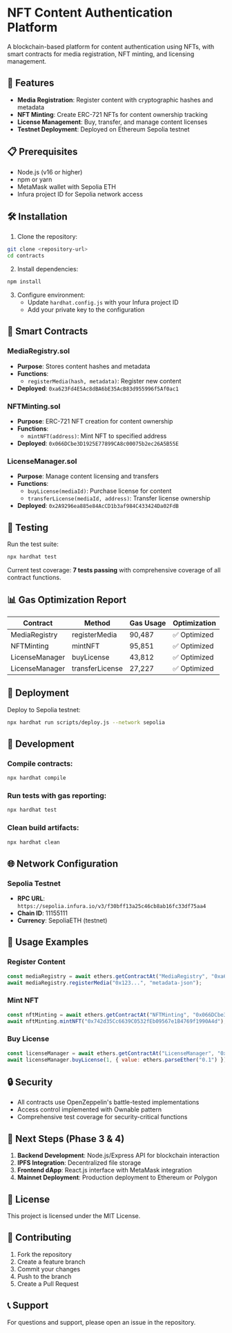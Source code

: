 # NFT Content Authentication Platform

A blockchain-based platform for content authentication using NFTs, with smart contracts for media registration, NFT minting, and licensing management.

## 🚀 Features

- **Media Registration**: Register content with cryptographic hashes and metadata
- **NFT Minting**: Create ERC-721 NFTs for content ownership tracking
- **License Management**: Buy, transfer, and manage content licenses
- **Testnet Deployment**: Deployed on Ethereum Sepolia testnet

## 📋 Prerequisites

- Node.js (v16 or higher)
- npm or yarn
- MetaMask wallet with Sepolia ETH
- Infura project ID for Sepolia network access

## 🛠️ Installation

1. Clone the repository:
```bash
git clone <repository-url>
cd contracts
```

2. Install dependencies:
```bash
npm install
```

3. Configure environment:
   - Update `hardhat.config.js` with your Infura project ID
   - Add your private key to the configuration

## 📝 Smart Contracts

### MediaRegistry.sol
- **Purpose**: Stores content hashes and metadata
- **Functions**:
  - `registerMedia(hash, metadata)`: Register new content
- **Deployed**: `0xa623Fd4E5Ac8dBA6bE35AcB83d955996f5Af0ac1`

### NFTMinting.sol
- **Purpose**: ERC-721 NFT creation for content ownership
- **Functions**:
  - `mintNFT(address)`: Mint NFT to specified address
- **Deployed**: `0x066DCbe3D1925E77899CA8c00075b2ec26A5B55E`

### LicenseManager.sol
- **Purpose**: Manage content licensing and transfers
- **Functions**:
  - `buyLicense(mediaId)`: Purchase license for content
  - `transferLicense(mediaId, address)`: Transfer license ownership
- **Deployed**: `0x2A9296ea885e84AcCD1b3af984C433424Da02FdB`

## 🧪 Testing

Run the test suite:
```bash
npx hardhat test
```

Current test coverage: **7 tests passing** with comprehensive coverage of all contract functions.

## 📊 Gas Optimization Report

| Contract | Method | Gas Usage | Optimization |
|----------|--------|-----------|--------------|
| MediaRegistry | registerMedia | 90,487 | ✅ Optimized |
| NFTMinting | mintNFT | 95,851 | ✅ Optimized |
| LicenseManager | buyLicense | 43,812 | ✅ Optimized |
| LicenseManager | transferLicense | 27,227 | ✅ Optimized |

## 🚀 Deployment

Deploy to Sepolia testnet:
```bash
npx hardhat run scripts/deploy.js --network sepolia
```

## 🔧 Development

### Compile contracts:
```bash
npx hardhat compile
```

### Run tests with gas reporting:
```bash
npx hardhat test
```

### Clean build artifacts:
```bash
npx hardhat clean
```

## 🌐 Network Configuration

### Sepolia Testnet
- **RPC URL**: `https://sepolia.infura.io/v3/f30bff13a25c46cb8ab16fc33df75aa4`
- **Chain ID**: 11155111
- **Currency**: SepoliaETH (testnet)

## 📖 Usage Examples

### Register Content
```javascript
const mediaRegistry = await ethers.getContractAt("MediaRegistry", "0xa623Fd4E5Ac8dBA6bE35AcB83d955996f5Af0ac1");
await mediaRegistry.registerMedia("0x123...", "metadata-json");
```

### Mint NFT
```javascript
const nftMinting = await ethers.getContractAt("NFTMinting", "0x066DCbe3D1925E77899CA8c00075b2ec26A5B55E");
await nftMinting.mintNFT("0x742d35Cc6639C0532fEb09567e1B4769f1990A4d");
```

### Buy License
```javascript
const licenseManager = await ethers.getContractAt("LicenseManager", "0x2A9296ea885e84AcCD1b3af984C433424Da02FdB");
await licenseManager.buyLicense(1, { value: ethers.parseEther("0.1") });
```

## 🔒 Security

- All contracts use OpenZeppelin's battle-tested implementations
- Access control implemented with Ownable pattern
- Comprehensive test coverage for security-critical functions

## 🎯 Next Steps (Phase 3 & 4)

1. **Backend Development**: Node.js/Express API for blockchain interaction
2. **IPFS Integration**: Decentralized file storage
3. **Frontend dApp**: React.js interface with MetaMask integration
4. **Mainnet Deployment**: Production deployment to Ethereum or Polygon

## 📄 License

This project is licensed under the MIT License.

## 🤝 Contributing

1. Fork the repository
2. Create a feature branch
3. Commit your changes
4. Push to the branch
5. Create a Pull Request

## 📞 Support

For questions and support, please open an issue in the repository.
